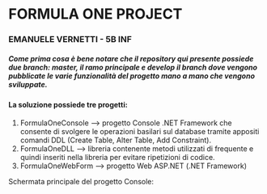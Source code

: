 # FORMULA ONE PROJECT
### EMANUELE VERNETTI - 5B INF

##### Come prima cosa è bene notare che il repository qui presente possiede due branch: master, il ramo principale e develop il branch dove vengono pubblicate le varie funzionalità del progetto mano a mano che vengono sviluppate.

#### La soluzione possiede tre progetti:

1. FormulaOneConsole --> progetto Console .NET Framework che consente di svolgere le operazioni basilari sul database tramite appositi comandi DDL (Create Table, Alter Table, Add Constraint).
2. FormulaOneDLL --> libreria contenente metodi utilizzati di frequente e quindi inseriti nella libreria per evitare ripetizioni di codice.
3. FormulaOneWebForm --> progetto Web ASP.NET (.NET Framework)

Schermata principale del progetto Console: 
